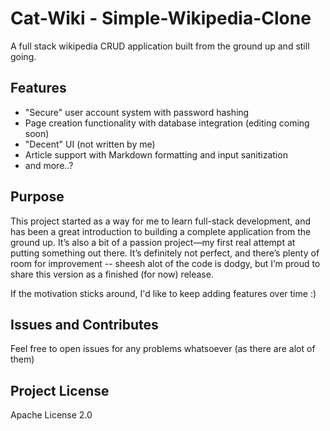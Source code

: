 # Cat-Wiki - Simple-Wikipedia-Clone

A full stack wikipedia CRUD application built from the ground up and still going.

## Features

- "Secure" user account system with password hashing
- Page creation functionality with database integration (editing coming soon)
- "Decent" UI (not written by me)
- Article support with Markdown formatting and input sanitization
- and more..?

## Purpose

This project started as a way for me to learn full-stack development, and has been a great introduction to building a complete application from the ground up. It’s also a bit of a passion project—my first real attempt at putting something out there. It’s definitely not perfect, and there’s plenty of room for improvement -- sheesh alot of the code is dodgy, but I’m proud to share this version as a finished (for now) release.

If the motivation sticks around, I'd like to keep adding features over time :)

## Issues and Contributes

Feel free to open issues for any problems whatsoever (as there are alot of them)

## Project License

Apache License 2.0
